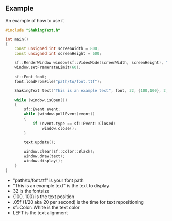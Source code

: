 ## Example
An example of how to use it
```c++
#include "ShakingText.h"

int main()
{
    const unsigned int screenWidth = 800;
    const unsigned int screenHeight = 600;

    sf::RenderWindow window(sf::VideoMode(screenWidth, screenHeight), "ShakingText");
    window.setFramerateLimit(60);

    sf::Font font;
    font.loadFromFile("path/to/font.ttf");

    ShakingText text("This is an example text", font, 32, {100,100}, 2, .05f, sf::Color::White, LEFT);

    while (window.isOpen())
    {
        sf::Event event;
        while (window.pollEvent(event))
        {
            if (event.type == sf::Event::Closed)
                window.close();
        }

        text.update();

        window.clear(sf::Color::Black);
        window.draw(text);
        window.display();
    }
}
```
- "path/to/font.ttf" is your font path
- "This is an example text" is the text to display
- 32 is the fontsize
- {100, 100} is the text position
- .05f (1/20 aka 20 per second) is the time for text repositioning
- sf::Color::White is the text color
- LEFT is the text alignment
